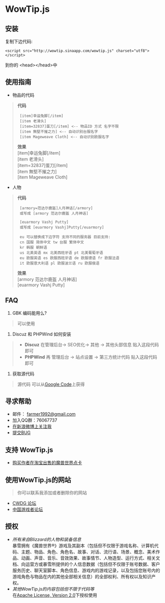 WowTip.js
=========

安装
----

复制下边代码:

    <script src="http://wowtip.sinaapp.com/wowtip.js" charset="utf8"></script>

到你的 &lt;head&gt;&lt;/head&gt;中


使用指南
--------


* 物品的代码

> **代码**
>	
>      [item]幸运兔脚[/item]
>      [item 老滑头]
>      [item=32837]蛋刀[/item] <-- 物品ID 方式 名字不限
>      [item 無堅不摧之力] <-- 自动识别台服名字
>      [item Mageweave Cloth] <-- 自动识别欧服名字
> 
> **效果**  
> [item]幸运兔脚[/item]  
> [item 老滑头]  
> [item=32837]蛋刀[/item]  
> [item 無堅不摧之力]  
> [item Mageweave Cloth]  
> 

* 人物

> **代码**
>	
>      [armory=范达尔鹿盔]人月神话[/armory]
>      或写成 [armory 范达尔鹿盔 人月神话]
>       
>      [euarmory Vashj Putty]
>      或写成 [euarmory Vashj]Putty[/euarmory]
> 
>      eu 可以替换成下边字符 支持不同的服务器 目前支持: 
>      cn 国服 简体中文 tw 台服 繁体中文 
>      kr 韩服 朝鲜语 
>      us 北美英语 mx 北美西班牙语 pt 北美葡萄牙语
>      eu 欧服英语 es 欧服西班牙语 de 欧服德语 fr 欧服法语
>      it 欧服意大利语 pl 欧服波兰语 ru 欧服俄语
> 
> **效果**  
> [armory 范达尔鹿盔 人月神话]  
> [euarmory Vashj Putty]  
> 

FAQ
---

1. GBK 编码能用么?
> 可以使用

1. Discuz 和 PHPWind 如何安装
> * **Discuz** 在管理后台-> SEO优化-> 其他 -> 其他头部信息 贴入这段代码即可  
> * **PHPWind** 再 管理后台 ->  站点设置 -> 第三方统计代码 贴入这段代码即可 

1. 获取源代码
> 源代码 可以从[Google Code](http://code.google.com/p/itemstatlite/source/checkout)上获得

寻求帮助
-------
* 邮件： <farmer1992@gmail.com>
* 加入QQ群：76067737 
* [在新浪微博上关注我](http://weibo.com/tg123)
* [提交BUG](http://code.google.com/p/itemstatlite/issues/list)

支持 WowTip.js
-------------
* [购买作者在淘宝出售的魔兽世界点卡](http://item.taobao.com/item.htm?id=8925044258)

使用WowTip.js的网站
------------------
> 你可以联系我添加或者删除你的网站

* [CWDG 论坛](http://bbs.cwowaddon.com)
* [中国游戏者论坛](http://www.cngamer.net)

授权
----
* *所有来自Blizzard的人物和装备信息*  
暴雪拥有《魔兽世界®》游戏及其副本（包括但不仅限于游戏名称、计算机代码、主题、物品、角色、角色名、故事、对话、流行语、场景、概念、美术作品、动画、声音、音乐、音效效果、故事情节、人物造型、运行方式、相关文档、向运营方或暴雪所提供的个人信息数据（包括但不仅限于账号数据、客户服务历史、聊天室脚本、角色信息、游戏内的游戏记录，以及包括您账号内的游戏角色与物品在内的其他全部相关信息）的全部权利、所有权以及知识产权。
* *其他WowTip.js的内容包括但不限于代码等*  
在[Apache License, Version 2.0](http://www.apache.org/licenses/LICENSE-2.0.html)下授权使用  
